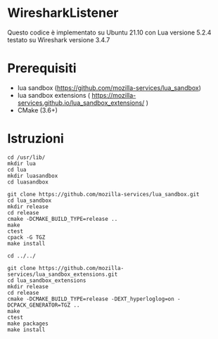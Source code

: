 # WiresharkListener
Questo codice è implementato su Ubuntu 21.10 con Lua versione 5.2.4 testato su Wireshark versione 3.4.7 

# Prerequisiti

* lua sandbox (https://github.com/mozilla-services/lua_sandbox)
* lua sandbox extensions ( https://mozilla-services.github.io/lua_sandbox_extensions/ )
* CMake (3.6+)

# Istruzioni
```
cd /usr/lib/
mkdir lua
cd lua 
mkdir luasandbox
cd luasandbox

git clone https://github.com/mozilla-services/lua_sandbox.git
cd lua_sandbox
mkdir release
cd release
cmake -DCMAKE_BUILD_TYPE=release ..
make
ctest
cpack -G TGZ 
make install

cd ../../

git clone https://github.com/mozilla-services/lua_sandbox_extensions.git
cd lua_sandbox_extensions
mkdir release
cd release
cmake -DCMAKE_BUILD_TYPE=release -DEXT_hyperloglog=on -DCPACK_GENERATOR=TGZ ..
make
ctest
make packages
make install

```
